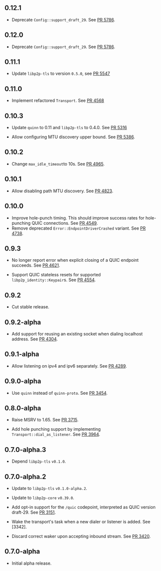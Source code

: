## 0.12.1

<!-- Update to libp2p-core v0.43.0 -->

-   Deprecate `Config::support_draft_29`.
    See [PR 5786](https://github.com/libp2p/rust-libp2p/pull/5786).

## 0.12.0

<!-- Update to libp2p-core v0.43.0 -->

-   Deprecate `Config::support_draft_29`.
    See [PR 5786](https://github.com/libp2p/rust-libp2p/pull/5786).

## 0.11.1

-   Update `libp2p-tls` to version `0.5.0`, see [PR 5547]

[PR 5547]: https://github.com/libp2p/rust-libp2p/pull/5547

## 0.11.0

-   Implement refactored `Transport`.
    See [PR 4568](https://github.com/libp2p/rust-libp2p/pull/4568)

## 0.10.3

-   Update `quinn` to 0.11 and `libp2p-tls` to 0.4.0.
    See [PR 5316](https://github.com/libp2p/rust-libp2p/pull/5316)

-   Allow configuring MTU discovery upper bound.
    See [PR 5386](https://github.com/libp2p/rust-libp2p/pull/5386).

## 0.10.2

-   Change `max_idle_timeout`to 10s.
    See [PR 4965](https://github.com/libp2p/rust-libp2p/pull/4965).

## 0.10.1

-   Allow disabling path MTU discovery.
    See [PR 4823](https://github.com/libp2p/rust-libp2p/pull/4823).

## 0.10.0

-   Improve hole-punch timing.
    This should improve success rates for hole-punching QUIC connections.
    See [PR 4549](https://github.com/libp2p/rust-libp2p/pull/4549).
-   Remove deprecated `Error::EndpointDriverCrashed` variant.
    See [PR 4738](https://github.com/libp2p/rust-libp2p/pull/4738).

## 0.9.3

-   No longer report error when explicit closing of a QUIC endpoint succeeds.
    See [PR 4621].

-   Support QUIC stateless resets for supported `libp2p_identity::Keypair`s. See [PR 4554].

[PR 4621]: https://github.com/libp2p/rust-libp2p/pull/4621
[PR 4554]: https://github.com/libp2p/rust-libp2p/pull/4554

## 0.9.2

-   Cut stable release.

## 0.9.2-alpha

-   Add support for reusing an existing socket when dialing localhost address.
    See [PR 4304].

[PR 4304]: https://github.com/libp2p/rust-libp2p/pull/4304

## 0.9.1-alpha

-   Allow listening on ipv4 and ipv6 separately.
    See [PR 4289].

[PR 4289]: https://github.com/libp2p/rust-libp2p/pull/4289

## 0.9.0-alpha

-   Use `quinn` instead of `quinn-proto`.
    See [PR 3454].

[PR 3454]: https://github.com/libp2p/rust-libp2p/pull/3454

## 0.8.0-alpha

-   Raise MSRV to 1.65.
    See [PR 3715].

-   Add hole punching support by implementing `Transport::dial_as_listener`. See [PR 3964].

[PR 3715]: https://github.com/libp2p/rust-libp2p/pull/3715
[PR 3964]: https://github.com/libp2p/rust-libp2p/pull/3964

## 0.7.0-alpha.3

-   Depend `libp2p-tls` `v0.1.0`.

## 0.7.0-alpha.2

-   Update to `libp2p-tls` `v0.1.0-alpha.2`.

-   Update to `libp2p-core` `v0.39.0`.

-   Add opt-in support for the `/quic` codepoint, interpreted as QUIC version draft-29.
    See [PR 3151].

-   Wake the transport's task when a new dialer or listener is added. See [3342].

-   Discard correct waker upon accepting inbound stream. See [PR 3420].

[PR 3151]: https://github.com/libp2p/rust-libp2p/pull/3151
[PR 3342]: https://github.com/libp2p/rust-libp2p/pull/3342
[PR 3420]: https://github.com/libp2p/rust-libp2p/pull/3420

## 0.7.0-alpha

-   Initial alpha release.
